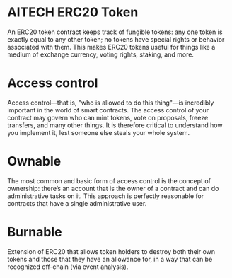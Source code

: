 # AITECH ERC20 Token
An ERC20 token contract keeps track of fungible tokens: any one token is exactly equal to any other token; no tokens have special rights or behavior associated with them. This makes ERC20 tokens useful for things like a medium of exchange currency, voting rights, staking, and more.

# Access control
Access control—that is, "who is allowed to do this thing"—is incredibly important in the world of smart contracts. The access control of your contract may govern who can mint tokens, vote on proposals, freeze transfers, and many other things. It is therefore critical to understand how you implement it, lest someone else steals your whole system.

# Ownable
The most common and basic form of access control is the concept of ownership: there’s an account that is the owner of a contract and can do administrative tasks on it. This approach is perfectly reasonable for contracts that have a single administrative user.

# Burnable
Extension of ERC20 that allows token holders to destroy both their own tokens and those that they have an allowance for, in a way that can be recognized off-chain (via event analysis).